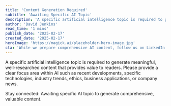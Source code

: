 ```yaml
---
title: 'Content Generation Required'
subtitle: 'Awaiting Specific AI Topic'
description: 'A specific artificial intelligence topic is required to generate meaningful, well-researched content that provides value to readers. Please provide a clear focus area within AI such as recent developments, specific technologies, industry trends, ethics, business applications, or company news.'
author: 'David Jenkins'
read_time: '1 mins'
publish_date: '2025-02-17'
created_date: '2025-02-17'
heroImage: 'https://magick.ai/placeholder-hero-image.jpg'
cta: 'While we prepare comprehensive AI content, follow us on LinkedIn to stay updated on the latest technology trends and insights.'
---
```


A specific artificial intelligence topic is required to generate meaningful, well-researched content that provides value to readers. Please provide a clear focus area within AI such as recent developments, specific technologies, industry trends, ethics, business applications, or company news.

Stay connected: Awaiting specific AI topic to generate comprehensive, valuable content.